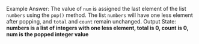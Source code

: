 Example Answer:
The value of `num` is assigned the last element of the list `numbers` using the `pop()` method. The list `numbers` will have one less element after popping, and `total` and `count` remain unchanged. 
Output State: **numbers is a list of integers with one less element, total is 0, count is 0, num is the popped integer value**